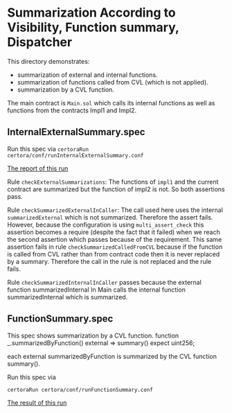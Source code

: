 # Summarization According to Visibility, Function summary, Dispatcher

This directory demonstrates:
- summarization of external and internal functions.
- summarization of functions called from CVL (which is not applied).
- summarization by a CVL function.

The main contract is `Main.sol` which calls its internal functions as well as functions from the contracts Impl1 and Impl2.

## InternalExternalSummary.spec

Run this spec via
```certoraRun certora/conf/runInternalExternalSummary.conf```

[The report of this run](https://prover.certora.com/output/1902/200199806e5b45f4a1e8d8dd5203b4dd?anonymousKey=76178c551a0f52b0f7c4ccc6c6abf1e1349ab28a)

Rule `checkExternalSummarizations`:
The functions of `impl1` and the current contract are summarized but the function of impl2 is not. So both assertions
pass.

Rule `checkSummarizedExternalInCaller`:
The call used here uses the internal `summarizedExternal` which is not summarized. Therefore the assert fails. However, because the configuration is using `multi_assert_check` this assertion becomes a require (despite the fact that it failed) when we reach the second assertion which passes because of the requirement. This same assertion fails in 
rule `checkSummarizedCalledFromCVL` because if the function is called from CVL rather than from contract code then it is never replaced by a summary.
Therefore the call in the rule is not replaced and the rule fails.

Rule `checkSummarizedInternalInCaller` passes because the external function summarizedInternal In Main calls the internal function summarizedInternal which is summarized.

## FunctionSummary.spec

This spec shows summarization by a CVL function.
function _.summarizedByFunction() external => summary() expect uint256;

each external summarizedByFunction is summarized by the CVL function summary().

Run this spec via

```certoraRun certora/conf/runFunctionSummary.conf```

[The result of this run](https://prover.certora.com/output/1902/99acf1eca52241c0aa2503997f87dcef?anonymousKey=4227ae43427f41621dacf0883c98bc9476482e83)
